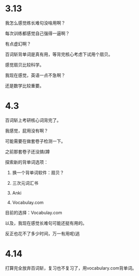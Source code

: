 # 3.13

我怎么感觉练长难句没啥用啊？

每次训练都感觉自己强得一逼啊？

有点虚幻啊？

百词斩背单词是真有用，等背完核心考虑下试用个扇贝。

感觉扇贝比较科学。

我现在感觉，英语一点不急啊？

还是数学比较重要。



# 4.3

百词斩上考研核心词背完了。

我感觉，屁用没有啊？

可能需要在做套卷子检测一下。

之前那套卷子还没搞(蹲

探索新的背单词选项：

1. 换一个背单词软件：扇贝？ 
2. 三次元词汇书

3. Anki
4. Vocabulay.com



目前的选择：Vocabulay.com



以及，我现在感觉长难句可能还挺有用的。

反正也花不了多少时间，万一有用呢(逃



# 4.14

打算完全放弃百词斩，复习也不复习了，用vocabulary.com背单词。